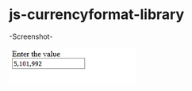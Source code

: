 # js-currencyformat-library


 
 -Screenshot-
 
![alt text](https://github.com/AnuruddhaEkanayake/js-currencyformat-library/blob/master/Screenshot_2019-01-31%20JSLibrary.png)
